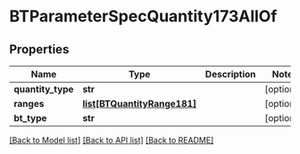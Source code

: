 # BTParameterSpecQuantity173AllOf

## Properties
Name | Type | Description | Notes
------------ | ------------- | ------------- | -------------
**quantity_type** | **str** |  | [optional] 
**ranges** | [**list[BTQuantityRange181]**](BTQuantityRange181.md) |  | [optional] 
**bt_type** | **str** |  | [optional] 

[[Back to Model list]](../README.md#documentation-for-models) [[Back to API list]](../README.md#documentation-for-api-endpoints) [[Back to README]](../README.md)


